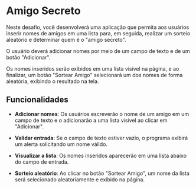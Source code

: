 # Amigo Secreto

Neste desafio, você desenvolverá uma aplicação que permita aos usuários inserir nomes de amigos em uma lista para, em seguida, realizar um sorteio aleatório e determinar quem é o "amigo secreto".

O usuário deverá adicionar nomes por meio de um campo de texto e de um botão "Adicionar".

Os nomes inseridos serão exibidos em uma lista visível na página, e ao finalizar, um botão "Sortear Amigo" selecionará um dos nomes de forma aleatória, exibindo o resultado na tela.

## Funcionalidades

* **Adicionar nomes**: Os usuários escreverão o nome de um amigo em um campo de texto e o adicionarão a uma lista visível ao clicar em "Adicionar".

* **Validar entrada**: Se o campo de texto estiver vazio, o programa exibirá um alerta solicitando um nome válido.

* **Visualizar a lista**: Os nomes inseridos aparecerão em uma lista abaixo do campo de entrada.

* **Sorteio aleatório**: Ao clicar no botão "Sortear Amigo", um nome da lista será selecionado aleatoriamente e exibido na página.